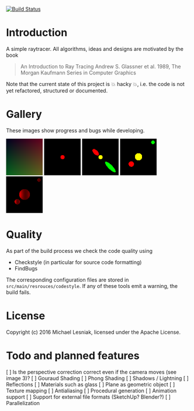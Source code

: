 [![Build Status](https://travis-ci.org/mlesniak/raytracer.svg?branch=master)](https://travis-ci.org/mlesniak/raytracer)

# Introduction

A simple raytracer. All algorithms, ideas and designs are motivated by the book

> An Introduction to Ray Tracing
> Andrew S. Glassner et al.
> 1989, The Morgan Kaufmann Series in Computer Graphics

Note that the current state of this project is :boom: hacky :boom:, i.e. the code is not yet refactored, structured or 
documented.

# Gallery

These images show progress and bugs while developing.

![Commit 1fd3495](gallery/image-1fd3495.png?raw=true)
![Commit 460f043](gallery/image-460f043.png?raw=true)
![Commit bc76514](gallery/image-bc76514.png?raw=true)
![Commit 70c56f1](gallery/image-70c56f1.png?raw=true)
![Commit 3b7f1a3](gallery/image-3b7f1a3.png?raw=true)

# Quality

As part of the build process we check the code quality using

- Checkstyle (in particular for source code formatting)
- FindBugs

The corresponding configuration files are stored in ```src/main/resrouces/codestyle```. If any of these tools emit a 
warning, the build fails.

# License

Copyright (c) 2016 Michael Lesniak, licensed under the Apache License.

# Todo and planned features

[ ] Is the perspective correction correct even if the camera moves (see image 3)?
[ ] Gouraud Shading
[ ] Phong Shading
[ ] Shadows / Lightning
[ ] Reflections
[ ] Materials such as glass
[ ] Plane as geometric object
[ ] Texture mapping
[ ] Antialiasing
[ ] Procedural generation
[ ] Animation support
[ ] Support for external file formats (SketchUp? Blender?)
[ ] Parallelization
